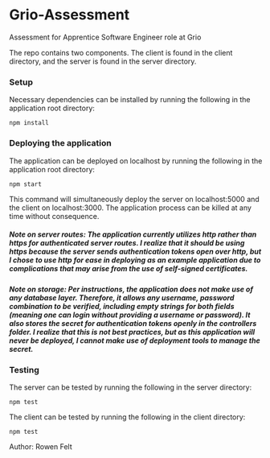 # Grio-Assessment
Assessment for Apprentice Software Engineer role at Grio

The repo contains two components. The client is found in the client directory, and the server is found in the server directory.

### Setup

Necessary dependencies can be installed by running the following in the application root directory:

```npm install```

### Deploying the application

The application can be deployed on localhost by running the following in the application root directory:

```npm start```

This command will simultaneously deploy the server on localhost:5000 and the client on localhost:3000.
The application process can be killed at any time without consequence.

##### Note on server routes: The application currently utilizes http rather than https for authenticated server routes. I realize that it should be using https because the server sends authentication tokens open over http, but I chose to use http for ease in deploying as an example application due to complications that may arise from the use of self-signed certificates.

##### Note on storage: Per instructions, the application does not make use of any database layer. Therefore, it allows any username, password combination to be verified, including empty strings for both fields (meaning one can login without providing a username or password). It also stores the secret for authentication tokens openly in the controllers folder. I realize that this is not best practices, but as this application will never be deployed, I cannot make use of deployment tools to manage the secret. 

### Testing

The server can be tested by running the following in the server directory:

```npm test```

The client can be tested by running the following in the client directory:

```npm test```

Author: Rowen Felt
